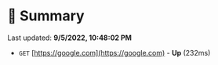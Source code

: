 # 📖 Summary
Last updated: **9/5/2022, 10:48:02 PM**

- `GET` [https://google.com](https://google.com) - **Up** (232ms)
